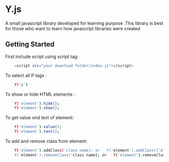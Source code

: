 # Y.js

<p>A small javascript library developed for learning purpose .This library is best for those who want to learn how javascript libraries were created</p>

## Getting Started

First include script using script tag:

```sh
    <script src="your download folder/index.js"></script>
```

To select all P tags :

```sh
    Y('p')
```

To show or hide HTML elements :

```sh
    Y('element').hide();
    Y('element').show();
```

To get value ond text of element:

```sh
    Y('element').value();
    Y('element').text();
```

To add and remove class from element:

```sh
    Y('element').addClass('class name); or   Y('element').addClass(['className1',className2',...,'classNameN]);
    Y('element').removeClass('class name); or   Y('element').removeClass(['className1',className2',...,'classNameN]);
